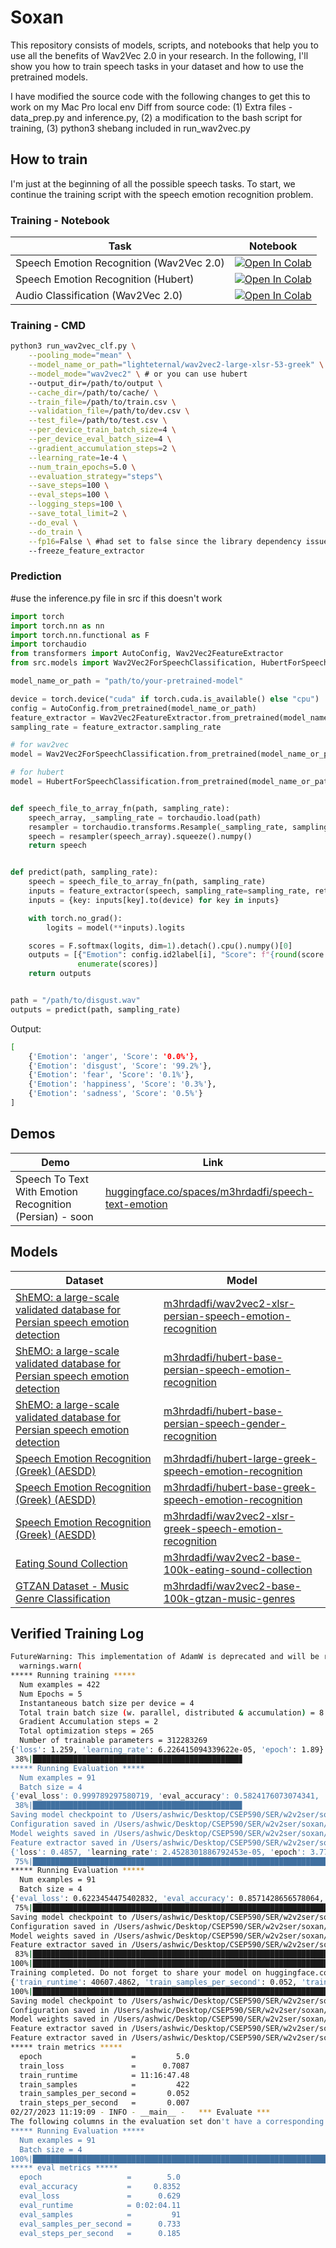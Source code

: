 # Soxan


This repository consists of models, scripts, and notebooks that help you to use all the benefits of Wav2Vec 2.0 in your
research. In the following, I'll show you how to train speech tasks in your dataset and how to use the pretrained
models.

I have modified the source code with the following changes to get this to work on my Mac Pro local env
Diff from source code:
(1) Extra files - data_prep.py and inference.py, (2) a modification to the bash script for training,
(3) python3 shebang included in run_wav2vec.py 

## How to train

I'm just at the beginning of all the possible speech tasks. To start, we continue the training script with the speech
emotion recognition problem.

### Training - Notebook

| Task                                     | Notebook                                                                                                                                                                                                            |
|------------------------------------------|---------------------------------------------------------------------------------------------------------------------------------------------------------------------------------------------------------------------|
| Speech Emotion Recognition (Wav2Vec 2.0) | [![Open In Colab](https://colab.research.google.com/assets/colab-badge.svg)](https://colab.research.google.com/github/m3hrdadfi/soxan/blob/main/notebooks/Emotion_recognition_in_Greek_speech_using_Wav2Vec2.ipynb) |
| Speech Emotion Recognition (Hubert)      | [![Open In Colab](https://colab.research.google.com/assets/colab-badge.svg)](https://colab.research.google.com/github/m3hrdadfi/soxan/blob/main/notebooks/Emotion_recognition_in_Greek_speech_using_HuBERT.ipynb)   |
| Audio Classification (Wav2Vec 2.0)       | [![Open In Colab](https://colab.research.google.com/assets/colab-badge.svg)](https://colab.research.google.com/github/m3hrdadfi/soxan/blob/main/notebooks/Eating_Sound_Collection_using_Wav2Vec2.ipynb)             |

### Training - CMD

```bash
python3 run_wav2vec_clf.py \
    --pooling_mode="mean" \
    --model_name_or_path="lighteternal/wav2vec2-large-xlsr-53-greek" \
    --model_mode="wav2vec2" \ # or you can use hubert
    --output_dir=/path/to/output \
    --cache_dir=/path/to/cache/ \
    --train_file=/path/to/train.csv \
    --validation_file=/path/to/dev.csv \
    --test_file=/path/to/test.csv \
    --per_device_train_batch_size=4 \
    --per_device_eval_batch_size=4 \
    --gradient_accumulation_steps=2 \
    --learning_rate=1e-4 \
    --num_train_epochs=5.0 \
    --evaluation_strategy="steps"\
    --save_steps=100 \
    --eval_steps=100 \
    --logging_steps=100 \
    --save_total_limit=2 \
    --do_eval \
    --do_train \
    --fp16=False \ #had set to false since the library dependency issue could not be resolved
    --freeze_feature_extractor
```

### Prediction
#use the inference.py file in src if this doesn't work
```python
import torch
import torch.nn as nn
import torch.nn.functional as F
import torchaudio
from transformers import AutoConfig, Wav2Vec2FeatureExtractor
from src.models import Wav2Vec2ForSpeechClassification, HubertForSpeechClassification

model_name_or_path = "path/to/your-pretrained-model"

device = torch.device("cuda" if torch.cuda.is_available() else "cpu")
config = AutoConfig.from_pretrained(model_name_or_path)
feature_extractor = Wav2Vec2FeatureExtractor.from_pretrained(model_name_or_path)
sampling_rate = feature_extractor.sampling_rate

# for wav2vec
model = Wav2Vec2ForSpeechClassification.from_pretrained(model_name_or_path).to(device)

# for hubert
model = HubertForSpeechClassification.from_pretrained(model_name_or_path).to(device)


def speech_file_to_array_fn(path, sampling_rate):
    speech_array, _sampling_rate = torchaudio.load(path)
    resampler = torchaudio.transforms.Resample(_sampling_rate, sampling_rate)
    speech = resampler(speech_array).squeeze().numpy()
    return speech


def predict(path, sampling_rate):
    speech = speech_file_to_array_fn(path, sampling_rate)
    inputs = feature_extractor(speech, sampling_rate=sampling_rate, return_tensors="pt", padding=True)
    inputs = {key: inputs[key].to(device) for key in inputs}

    with torch.no_grad():
        logits = model(**inputs).logits

    scores = F.softmax(logits, dim=1).detach().cpu().numpy()[0]
    outputs = [{"Emotion": config.id2label[i], "Score": f"{round(score * 100, 3):.1f}%"} for i, score in
               enumerate(scores)]
    return outputs


path = "/path/to/disgust.wav"
outputs = predict(path, sampling_rate)    
```

Output:

```bash
[
    {'Emotion': 'anger', 'Score': '0.0%'},
    {'Emotion': 'disgust', 'Score': '99.2%'},
    {'Emotion': 'fear', 'Score': '0.1%'},
    {'Emotion': 'happiness', 'Score': '0.3%'},
    {'Emotion': 'sadness', 'Score': '0.5%'}
]
```


## Demos

| Demo                                                     | Link                                                                                                               |
|----------------------------------------------------------|--------------------------------------------------------------------------------------------------------------------|
| Speech To Text With Emotion Recognition (Persian) - soon | [huggingface.co/spaces/m3hrdadfi/speech-text-emotion](https://huggingface.co/spaces/m3hrdadfi/speech-text-emotion) |


## Models

| Dataset                                                                                                                      | Model                                                                                                                                           |
|------------------------------------------------------------------------------------------------------------------------------|-------------------------------------------------------------------------------------------------------------------------------------------------|
| [ShEMO: a large-scale validated database for Persian speech emotion detection](https://github.com/mansourehk/ShEMO)          | [m3hrdadfi/wav2vec2-xlsr-persian-speech-emotion-recognition](https://huggingface.co/m3hrdadfi/wav2vec2-xlsr-persian-speech-emotion-recognition) |
| [ShEMO: a large-scale validated database for Persian speech emotion detection](https://github.com/mansourehk/ShEMO)          | [m3hrdadfi/hubert-base-persian-speech-emotion-recognition](https://huggingface.co/m3hrdadfi/hubert-base-persian-speech-emotion-recognition)     |
| [ShEMO: a large-scale validated database for Persian speech emotion detection](https://github.com/mansourehk/ShEMO)          | [m3hrdadfi/hubert-base-persian-speech-gender-recognition](https://huggingface.co/m3hrdadfi/hubert-base-persian-speech-gender-recognition)       |
| [Speech Emotion Recognition (Greek) (AESDD)](http://m3c.web.auth.gr/research/aesdd-speech-emotion-recognition/)              | [m3hrdadfi/hubert-large-greek-speech-emotion-recognition](https://huggingface.co/m3hrdadfi/hubert-large-greek-speech-emotion-recognition)       |
| [Speech Emotion Recognition (Greek) (AESDD)](http://m3c.web.auth.gr/research/aesdd-speech-emotion-recognition/)              | [m3hrdadfi/hubert-base-greek-speech-emotion-recognition](https://huggingface.co/m3hrdadfi/hubert-base-greek-speech-emotion-recognition)         |
| [Speech Emotion Recognition (Greek) (AESDD)](http://m3c.web.auth.gr/research/aesdd-speech-emotion-recognition/)              | [m3hrdadfi/wav2vec2-xlsr-greek-speech-emotion-recognition](https://huggingface.co/m3hrdadfi/wav2vec2-xlsr-greek-speech-emotion-recognition)     |
| [Eating Sound Collection](https://www.kaggle.com/mashijie/eating-sound-collection)                                           | [m3hrdadfi/wav2vec2-base-100k-eating-sound-collection](https://huggingface.co/m3hrdadfi/wav2vec2-base-100k-eating-sound-collection)             |
| [GTZAN Dataset - Music Genre Classification](https://www.kaggle.com/andradaolteanu/gtzan-dataset-music-genre-classification) | [m3hrdadfi/wav2vec2-base-100k-gtzan-music-genres](https://huggingface.co/m3hrdadfi/wav2vec2-base-100k-gtzan-music-genres)                       |


## Verified Training Log
```bash
FutureWarning: This implementation of AdamW is deprecated and will be removed in a future version. Use the PyTorch implementation torch.optim.AdamW instead, or set `no_deprecation_warning=True` to disable this warning
  warnings.warn(
***** Running training *****
  Num examples = 422
  Num Epochs = 5
  Instantaneous batch size per device = 4
  Total train batch size (w. parallel, distributed & accumulation) = 8
  Gradient Accumulation steps = 2
  Total optimization steps = 265
  Number of trainable parameters = 312283269
{'loss': 1.259, 'learning_rate': 6.226415094339622e-05, 'epoch': 1.89}
 38%|██████████████████████████████████████████████▊                                                                             | 100/265 [9:41:41<1:39:22, 36.14s/it]The following columns in the evaluation set don't have a corresponding argument in `Wav2Vec2ForSpeechClassification.forward` and have been ignored: emotion, path, name. If emotion, path, name are not expected by `Wav2Vec2ForSpeechClassification.forward`,  you can safely ignore this message.
***** Running Evaluation *****
  Num examples = 91
  Batch size = 4
{'eval_loss': 0.999789297580719, 'eval_accuracy': 0.5824176073074341, 'eval_runtime': 111.5244, 'eval_samples_per_second': 0.816, 'eval_steps_per_second': 0.206, 'epoch': 1.89}
 38%|██████████████████████████████████████████████▊                                                                             | 100/265 [9:43:32<1:39:22, 36.14s/it]
Saving model checkpoint to /Users/ashwic/Desktop/CSEP590/SER/w2v2ser/soxan/model_files/output/checkpoint-100
Configuration saved in /Users/ashwic/Desktop/CSEP590/SER/w2v2ser/soxan/model_files/output/checkpoint-100/config.json
Model weights saved in /Users/ashwic/Desktop/CSEP590/SER/w2v2ser/soxan/model_files/output/checkpoint-100/pytorch_model.bin
Feature extractor saved in /Users/ashwic/Desktop/CSEP590/SER/w2v2ser/soxan/model_files/output/checkpoint-100/preprocessor_config.json
{'loss': 0.4857, 'learning_rate': 2.4528301886792453e-05, 'epoch': 3.77}
 75%|██████████████████████████████████████████████████████████████████████████████████████████████▎                              | 200/265 [10:38:36<31:10, 28.78s/it]The following columns in the evaluation set don't have a corresponding argument in `Wav2Vec2ForSpeechClassification.forward` and have been ignored: emotion, path, name. If emotion, path, name are not expected by `Wav2Vec2ForSpeechClassification.forward`,  you can safely ignore this message.
***** Running Evaluation *****
  Num examples = 91
  Batch size = 4
{'eval_loss': 0.6223454475402832, 'eval_accuracy': 0.8571428656578064, 'eval_runtime': 107.8336, 'eval_samples_per_second': 0.844, 'eval_steps_per_second': 0.213, 'epoch': 3.77}
 75%|██████████████████████████████████████████████████████████████████████████████████████████████▎                              | 200/265 [10:40:24<31:10, 28.78s/it]
Saving model checkpoint to /Users/ashwic/Desktop/CSEP590/SER/w2v2ser/soxan/model_files/output/checkpoint-200
Configuration saved in /Users/ashwic/Desktop/CSEP590/SER/w2v2ser/soxan/model_files/output/checkpoint-200/config.json
Model weights saved in /Users/ashwic/Desktop/CSEP590/SER/w2v2ser/soxan/model_files/output/checkpoint-200/pytorch_model.bin
Feature extractor saved in /Users/ashwic/Desktop/CSEP590/SER/w2v2ser/soxan/model_files/output/checkpoint-200/preprocessor_config.json
 83%|███████████████████████████████████████████████████████████████████████████████████████████████████████▊                     | 220/265 [10:50:41<22:22, 29.82s/it]
100%|█████████████████████████████████████████████████████████████████████████████████████████████████████████████████████████████| 265/265 [11:16:47<00:00, 29.74s/it]
Training completed. Do not forget to share your model on huggingface.co/models =)
{'train_runtime': 40607.4862, 'train_samples_per_second': 0.052, 'train_steps_per_second': 0.007, 'train_loss': 0.7086862851988595, 'epoch': 5.0}
100%|████████████████████████████████████████████████████████████████████████████████████████████████████████████████████████████| 265/265 [11:16:47<00:00, 153.24s/it]
Saving model checkpoint to /Users/ashwic/Desktop/CSEP590/SER/w2v2ser/soxan/model_files/output/
Configuration saved in /Users/ashwic/Desktop/CSEP590/SER/w2v2ser/soxan/model_files/output/config.json
Model weights saved in /Users/ashwic/Desktop/CSEP590/SER/w2v2ser/soxan/model_files/output/pytorch_model.bin
Feature extractor saved in /Users/ashwic/Desktop/CSEP590/SER/w2v2ser/soxan/model_files/output/preprocessor_config.json
Feature extractor saved in /Users/ashwic/Desktop/CSEP590/SER/w2v2ser/soxan/model_files/output/preprocessor_config.json
***** train metrics *****
  epoch                    =         5.0
  train_loss               =      0.7087
  train_runtime            = 11:16:47.48
  train_samples            =         422
  train_samples_per_second =       0.052
  train_steps_per_second   =       0.007
02/27/2023 11:19:09 - INFO - __main__ -   *** Evaluate ***
The following columns in the evaluation set don't have a corresponding argument in `Wav2Vec2ForSpeechClassification.forward` and have been ignored: emotion, path, name. If emotion, path, name are not expected by `Wav2Vec2ForSpeechClassification.forward`,  you can safely ignore this message.
***** Running Evaluation *****
  Num examples = 91
  Batch size = 4
100%|██████████████████████████████████████████████████████████████████████████████████████████████████████████████████████████████████| 23/23 [01:58<00:00,  5.17s/it]
***** eval metrics *****
  epoch                   =        5.0
  eval_accuracy           =     0.8352
  eval_loss               =      0.629
  eval_runtime            = 0:02:04.11
  eval_samples            =         91
  eval_samples_per_second =      0.733
  eval_steps_per_second   =      0.185
```
